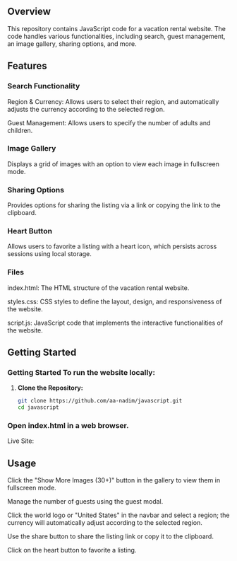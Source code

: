 ## Overview

This repository contains JavaScript code for a vacation rental website. The code handles various functionalities, including search, guest management, an image gallery, sharing options, and more.

## Features

### Search Functionality

Region & Currency: Allows users to select their region, and automatically adjusts the currency according to the selected region.

Guest Management: Allows users to specify the number of adults and children.

### Image Gallery

Displays a grid of images with an option to view each image in fullscreen mode.

### Sharing Options 

Provides options for sharing the listing via a link or copying the link to the clipboard.

### Heart Button 

Allows users to favorite a listing with a heart icon, which persists across sessions using local storage.

### Files

index.html: The HTML structure of the vacation rental website.

styles.css: CSS styles to define the layout, design, and responsiveness of the website.

script.js: JavaScript code that implements the interactive functionalities of the website.


## Getting Started

### Getting Started To run the website locally:

1. **Clone the Repository:**
   ```sh
   git clone https://github.com/aa-nadim/javascript.git
   cd javascript
   ```

### Open index.html in a web browser.

Live Site:


## Usage

Click the "Show More Images (30+)" button in the gallery to view them in fullscreen mode.

Manage the number of guests using the guest modal.

Click the world logo or "United States" in the navbar and select a region; the currency will automatically adjust according to the selected region.

Use the share button to share the listing link or copy it to the clipboard.

Click on the heart button to favorite a listing.




